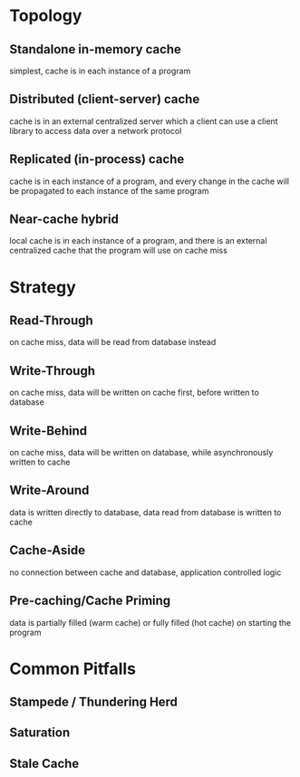 # Topology

## Standalone in-memory cache
simplest, cache is in each instance of a program
## Distributed (client-server) cache
cache is in an external centralized server which a client can use a client library to access data over a network protocol 
## Replicated (in-process) cache
cache is in each instance of a program, and every change in the cache will be propagated to each instance of the same program
## Near-cache hybrid
local cache is in each instance of a program, and there is an external centralized cache that the program will use on cache miss

# Strategy

## Read-Through
on cache miss, data will be read from database instead
## Write-Through
on cache miss, data will be written on cache first, before written to database
## Write-Behind
on cache miss, data will be written on database, while asynchronously written to cache
## Write-Around
data is written directly to database, data read from database is written to cache
## Cache-Aside
no connection between cache and database, application controlled logic
## Pre-caching/Cache Priming
data is partially filled (warm cache) or fully filled (hot cache) on starting the program

# Common Pitfalls

## Stampede / Thundering Herd

## Saturation

## Stale Cache